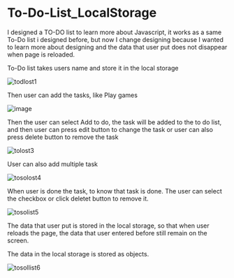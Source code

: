 # To-Do-List_LocalStorage

I designed a TO-DO list to learn more about Javascript, it works as a same To-Do list i designed before, but now I change designing because I wanted to learn more about designing and the data that user put does not disappear when page is reloaded.

 To-Do list takes users name and store it in the local storage

![todlost1](https://user-images.githubusercontent.com/94620098/212074214-028355fc-715d-495a-9c17-e82f3df4fa06.jpg)

Then user can add the tasks, like Play games 

![image](https://user-images.githubusercontent.com/94620098/212075290-5c368546-ee73-4f81-aa59-c131a9e4d3b3.png)

Then the user can select Add to do, the task will be added to the to do list, and then user can press edit button to change the task or user can also press delete button to remove the task


![tolost3](https://user-images.githubusercontent.com/94620098/212075825-b6ec1fd6-46ab-42f4-9bdd-2cc60fd9ade5.jpg)


User can also add multiple task

![tosolost4](https://user-images.githubusercontent.com/94620098/212076786-c73a192a-5e4d-4f60-a97e-f9331ad9d614.jpg)


When user is done the task, to know that task is done. The user can select the checkbox or click deletet button to remove it.

![tosolist5](https://user-images.githubusercontent.com/94620098/212078504-af0d9110-106b-4555-a39a-9c9f5bd91b17.jpg)

The data that user put is stored in the local storage, so that when user reloads the page, the data that user entered before still remain on the screen.

The data in the local storage is stored as objects.

![tosollist6](https://user-images.githubusercontent.com/94620098/212079312-46fa9930-87ab-4bab-acc1-cee85b5f2ca1.jpg)




